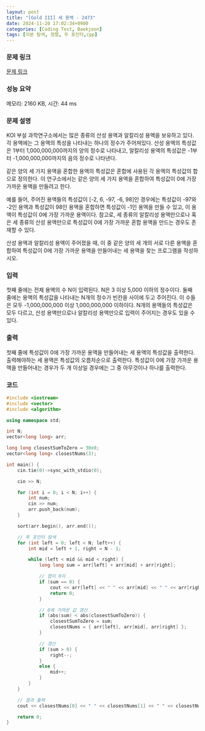 ```yaml
---
layout: post
title: "[Gold III] 세 용액 - 2473"
date: 2024-11-20 17:02:34+0900
categories: [Coding Test, Baekjoon]
tags: [이분 탐색, 정렬, 두 포인터,cpp]
---
```


### 문제 링크

[문제 링크](https://www.acmicpc.net/problem/2473)

### 성능 요약

메모리: 2160 KB, 시간: 44 ms

### 문제 설명

<p>KOI 부설 과학연구소에서는 많은 종류의 산성 용액과 알칼리성 용액을 보유하고 있다. 각 용액에는 그 용액의 특성을 나타내는 하나의 정수가 주어져있다.  산성 용액의 특성값은 1부터 1,000,000,000까지의 양의 정수로 나타내고, 알칼리성 용액의 특성값은 -1부터 -1,000,000,000까지의 음의 정수로 나타낸다.</p>

<p>같은 양의 세 가지 용액을 혼합한 용액의 특성값은 혼합에 사용된 각 용액의 특성값의 합으로 정의한다. 이 연구소에서는 같은 양의 세 가지 용액을 혼합하여 특성값이 0에 가장 가까운 용액을 만들려고 한다. </p>

<p>예를 들어, 주어진 용액들의 특성값이 [-2, 6, -97, -6, 98]인 경우에는 특성값이 -97와 -2인 용액과 특성값이 98인 용액을 혼합하면 특성값이 -1인 용액을 만들 수 있고, 이 용액이 특성값이 0에 가장 가까운 용액이다. 참고로, 세 종류의 알칼리성 용액만으로나 혹은 세 종류의 산성 용액만으로 특성값이 0에 가장 가까운 혼합 용액을 만드는 경우도 존재할 수 있다.</p>

<p>산성 용액과 알칼리성 용액이 주어졌을 때, 이 중 같은 양의 세 개의 서로 다른 용액을 혼합하여 특성값이 0에 가장 가까운 용액을 만들어내는 세 용액을 찾는 프로그램을 작성하시오.</p>

### 입력

 <p>첫째 줄에는 전체 용액의 수 N이 입력된다. N은 3 이상 5,000 이하의 정수이다. 둘째 줄에는 용액의 특성값을 나타내는 N개의 정수가 빈칸을 사이에 두고 주어진다. 이 수들은 모두 -1,000,000,000 이상 1,000,000,000 이하이다. N개의 용액들의 특성값은 모두 다르고, 산성 용액만으로나 알칼리성 용액만으로 입력이 주어지는 경우도 있을 수 있다.</p>

### 출력

 <p>첫째 줄에 특성값이 0에 가장 가까운 용액을 만들어내는 세 용액의 특성값을 출력한다. 출력해야하는 세 용액은 특성값의 오름차순으로 출력한다. 특성값이 0에 가장 가까운 용액을 만들어내는 경우가 두 개 이상일 경우에는 그 중 아무것이나 하나를 출력한다.</p>

### 코드

```cpp
#include <iostream>
#include <vector>
#include <algorithm>

using namespace std;

int N;
vector<long long> arr;

long long closestSumToZero = 30e8;
vector<long long> closestNums(3);

int main() {
	cin.tie(0)->sync_with_stdio(0);

	cin >> N;

	for (int i = 0; i < N; i++) {
		int num;
		cin >> num;
		arr.push_back(num);
	}

	sort(arr.begin(), arr.end());

	// 투 포인터 탐색
	for (int left = 0; left < N; left++) {
		int mid = left + 1, right = N - 1;

		while (left < mid && mid < right) {
			long long sum = arr[left] + arr[mid] + arr[right];

			// 합이 0이
			if (sum == 0) {
				cout << arr[left] << " " << arr[mid] << " " << arr[right] << "\n";
				return 0;
			}

			// 0에 가까운 값 갱신
			if (abs(sum) < abs(closestSumToZero)) {
				closestSumToZero = sum;
				closestNums = { arr[left], arr[mid], arr[right] };
			}

			// 갱신
			if (sum > 0) {
				right--;
			}
			else {
				mid++;
			}
		}
	}

	// 결과 출력
	cout << closestNums[0] << " " << closestNums[1] << " " << closestNums[2] << "\n";

	return 0;
}

```
